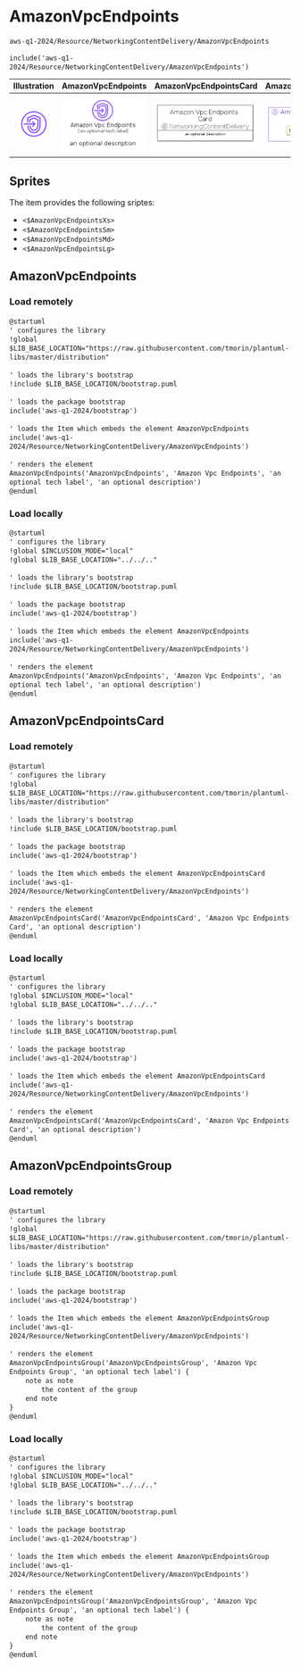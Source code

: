 # AmazonVpcEndpoints


```text
aws-q1-2024/Resource/NetworkingContentDelivery/AmazonVpcEndpoints
```

```text
include('aws-q1-2024/Resource/NetworkingContentDelivery/AmazonVpcEndpoints')
```



| Illustration | AmazonVpcEndpoints | AmazonVpcEndpointsCard | AmazonVpcEndpointsGroup |
| :---: | :---: | :---: | :---: |
| ![illustration for Illustration](../../../aws-q1-2024/Resource/NetworkingContentDelivery/AmazonVpcEndpoints.png) | ![illustration for AmazonVpcEndpoints](../../../aws-q1-2024/Resource/NetworkingContentDelivery/AmazonVpcEndpoints.Local.png) | ![illustration for AmazonVpcEndpointsCard](../../../aws-q1-2024/Resource/NetworkingContentDelivery/AmazonVpcEndpointsCard.Local.png) | ![illustration for AmazonVpcEndpointsGroup](../../../aws-q1-2024/Resource/NetworkingContentDelivery/AmazonVpcEndpointsGroup.Local.png) |



## Sprites
The item provides the following sriptes:

- `<$AmazonVpcEndpointsXs>`
- `<$AmazonVpcEndpointsSm>`
- `<$AmazonVpcEndpointsMd>`
- `<$AmazonVpcEndpointsLg>`





## AmazonVpcEndpoints

### Load remotely
```plantuml
@startuml
' configures the library
!global $LIB_BASE_LOCATION="https://raw.githubusercontent.com/tmorin/plantuml-libs/master/distribution"

' loads the library's bootstrap
!include $LIB_BASE_LOCATION/bootstrap.puml

' loads the package bootstrap
include('aws-q1-2024/bootstrap')

' loads the Item which embeds the element AmazonVpcEndpoints
include('aws-q1-2024/Resource/NetworkingContentDelivery/AmazonVpcEndpoints')

' renders the element
AmazonVpcEndpoints('AmazonVpcEndpoints', 'Amazon Vpc Endpoints', 'an optional tech label', 'an optional description')
@enduml
```

### Load locally
```plantuml
@startuml
' configures the library
!global $INCLUSION_MODE="local"
!global $LIB_BASE_LOCATION="../../.."

' loads the library's bootstrap
!include $LIB_BASE_LOCATION/bootstrap.puml

' loads the package bootstrap
include('aws-q1-2024/bootstrap')

' loads the Item which embeds the element AmazonVpcEndpoints
include('aws-q1-2024/Resource/NetworkingContentDelivery/AmazonVpcEndpoints')

' renders the element
AmazonVpcEndpoints('AmazonVpcEndpoints', 'Amazon Vpc Endpoints', 'an optional tech label', 'an optional description')
@enduml
```

## AmazonVpcEndpointsCard

### Load remotely
```plantuml
@startuml
' configures the library
!global $LIB_BASE_LOCATION="https://raw.githubusercontent.com/tmorin/plantuml-libs/master/distribution"

' loads the library's bootstrap
!include $LIB_BASE_LOCATION/bootstrap.puml

' loads the package bootstrap
include('aws-q1-2024/bootstrap')

' loads the Item which embeds the element AmazonVpcEndpointsCard
include('aws-q1-2024/Resource/NetworkingContentDelivery/AmazonVpcEndpoints')

' renders the element
AmazonVpcEndpointsCard('AmazonVpcEndpointsCard', 'Amazon Vpc Endpoints Card', 'an optional description')
@enduml
```

### Load locally
```plantuml
@startuml
' configures the library
!global $INCLUSION_MODE="local"
!global $LIB_BASE_LOCATION="../../.."

' loads the library's bootstrap
!include $LIB_BASE_LOCATION/bootstrap.puml

' loads the package bootstrap
include('aws-q1-2024/bootstrap')

' loads the Item which embeds the element AmazonVpcEndpointsCard
include('aws-q1-2024/Resource/NetworkingContentDelivery/AmazonVpcEndpoints')

' renders the element
AmazonVpcEndpointsCard('AmazonVpcEndpointsCard', 'Amazon Vpc Endpoints Card', 'an optional description')
@enduml
```

## AmazonVpcEndpointsGroup

### Load remotely
```plantuml
@startuml
' configures the library
!global $LIB_BASE_LOCATION="https://raw.githubusercontent.com/tmorin/plantuml-libs/master/distribution"

' loads the library's bootstrap
!include $LIB_BASE_LOCATION/bootstrap.puml

' loads the package bootstrap
include('aws-q1-2024/bootstrap')

' loads the Item which embeds the element AmazonVpcEndpointsGroup
include('aws-q1-2024/Resource/NetworkingContentDelivery/AmazonVpcEndpoints')

' renders the element
AmazonVpcEndpointsGroup('AmazonVpcEndpointsGroup', 'Amazon Vpc Endpoints Group', 'an optional tech label') {
    note as note
        the content of the group
    end note
}
@enduml
```

### Load locally
```plantuml
@startuml
' configures the library
!global $INCLUSION_MODE="local"
!global $LIB_BASE_LOCATION="../../.."

' loads the library's bootstrap
!include $LIB_BASE_LOCATION/bootstrap.puml

' loads the package bootstrap
include('aws-q1-2024/bootstrap')

' loads the Item which embeds the element AmazonVpcEndpointsGroup
include('aws-q1-2024/Resource/NetworkingContentDelivery/AmazonVpcEndpoints')

' renders the element
AmazonVpcEndpointsGroup('AmazonVpcEndpointsGroup', 'Amazon Vpc Endpoints Group', 'an optional tech label') {
    note as note
        the content of the group
    end note
}
@enduml
```

